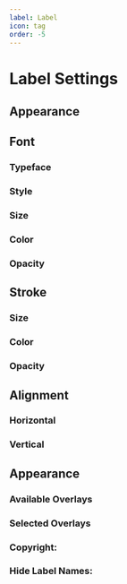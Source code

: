 ```yaml
---
label: Label
icon: tag
order: -5
---
```

# Label Settings

## Appearance

## Font

### Typeface

### Style

### Size

### Color

### Opacity

## Stroke

### Size

### Color

### Opacity

## Alignment

### Horizontal

### Vertical

## Appearance

### Available Overlays

### Selected Overlays

### Copyright:

### Hide Label Names:
